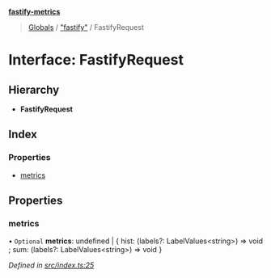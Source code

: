 **[fastify-metrics](../README.md)**

> [Globals](../README.md) / ["fastify"](../modules/_fastify_.md) / FastifyRequest

# Interface: FastifyRequest

## Hierarchy

* **FastifyRequest**

## Index

### Properties

* [metrics](_fastify_.fastifyrequest.md#metrics)

## Properties

### metrics

• `Optional` **metrics**: undefined \| { hist: (labels?: LabelValues\<string>) => void ; sum: (labels?: LabelValues\<string>) => void  }

*Defined in [src/index.ts:25](https://github.com/SkeLLLa/fastify-metrics/blob/f16f34e/src/index.ts#L25)*
